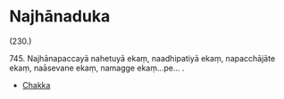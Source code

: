 # Najhānaduka

(230.)

745\. Najhānapaccayā nahetuyā ekaṃ, naadhipatiyā ekaṃ, napacchājāte ekaṃ, naāsevane ekaṃ, namagge ekaṃ…pe… .

* [Chakka](Najhanaduka/Chakka.md)
